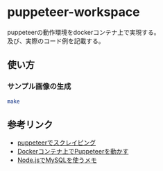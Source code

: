 puppeteer-workspace
================================================================================

puppeteerの動作環境をdockerコンテナ上で実現する。  
及び、実際のコード例を記載する。

使い方
--------------------------------------------------------------------------------

### サンプル画像の生成

```bash
make
```

参考リンク
--------------------------------------------------------------------------------

- [puppeteerでスクレイピング](https://qiita.com/tomi_shinwatec/items/a68cf7840c3da002c6e0)
- [Dockerコンテナ上でPuppeteerを動かす](https://qiita.com/QUANON/items/59c468adfff0278f20bb)
- [Node.jsでMySQLを使うメモ](https://qiita.com/PianoScoreJP/items/7ed172cd0e7846641e13)

